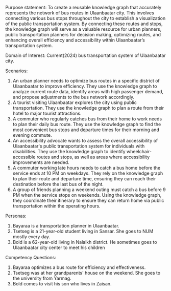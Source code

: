 Purpose statement:
To create a reusable knowledge graph that accurately represents the network of bus routes in 
Ulaanbaatar city. This involves connecting various bus stops throughout the city to establish a 
visualization of the public transportation system. By connecting these routes and stops, the 
knowledge graph will serve as a valuable resource for urban planners, public transportation 
planners for decision making, optimizing routes, and enhancing overall efficiency and accessibility 
within Ulaanbaatar’s transportation system.

Domain of Interest:
Current(2024) bus transportation system of Ulaanbaatar city.

Scenarios:
1. An urban planner needs to optimize bus routes in a specific district of Ulaanbaatar to improve efficiency.
   They use the knowledge graph to analyze current route data, identify areas with high passenger demand, and
   propose adjustments to the bus network accordingly.
2. A tourist visiting Ulaanbaatar explores the city using public transportation. They use the knowledge graph
   to plan a route from their hotel to major tourist attractions.
3. A commuter who regularly catches bus from their home to work needs to plan their daily bus route. They use
   the knowledge graph to find the most convenient bus stops and departure times for their morning and evening
   commute.
4. An accessibility advocate wants to assess the overall accessibility of Ulaanbaatar's public transportation
   system for individuals with disabilities. They use the knowledge graph to identify wheelchair-accessible
   routes and stops, as well as areas where accessibility improvements are needed.
5. A commuter working late hours needs to catch a bus home before the service ends at 10 PM on weekdays.
   They rely on the knowledge graph to plan their route and departure time, ensuring they can reach their
   destination before the last bus of the night.
6. A group of friends planning a weekend outing must catch a bus before 9 PM when the service stops on weekends.
   Using the knowledge graph, they coordinate their itinerary to ensure they can return home via public
   transportation within the operating hours.

Personas:
1. Bayaraa is a transportation planner in Ulaanbaatar.
2. Tsetseg is a 21-year-old student living in Sansar. She goes to NUM mostly every day.
3. Bold is a 62-year-old living in Nalaikh district. He sometimes goes to Ulaanbaatar city center to meet his children

Competency Questions:
1. Bayaraa optimizes a bus route for efficiency and effectiveness.
2. Tsetseg was at her grandparents' house on the weekend. She goes to the university from Yarmag.
3. Bold comes to visit his son who lives in Zaisan.
